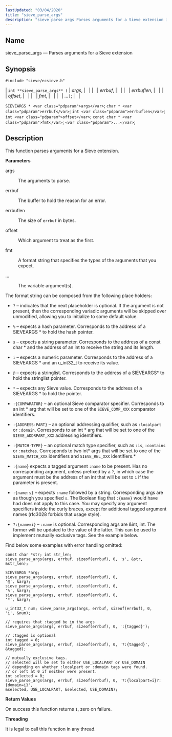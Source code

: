 ```yaml
---
lastUpdated: "03/04/2020"
title: "sieve_parse_args"
description: "sieve parse args Parses arguments for a Sieve extension int sieve parse args args errbuf errbuflen offset fmt SIEVEARGS args char errbuf int errbuflen int offset const char fmt This function parses arguments for a Sieve extension args The arguments to parse errbuf The buffer to hold the reason for..."
---
```


<a name="apis.sieve_parse_args"></a> 
## Name

sieve_parse_args — Parses arguments for a Sieve extension

## Synopsis

`#include "sieve/ecsieve.h"`

| `int **sieve_parse_args** (` | <var class="pdparam">args</var>, |   |
|   | <var class="pdparam">errbuf</var>, |   |
|   | <var class="pdparam">errbuflen</var>, |   |
|   | <var class="pdparam">offset</var>, |   |
|   | <var class="pdparam">fmt</var>, |   |
|   | <var class="pdparam">...</var>`)`; |   |

`SIEVEARGS * <var class="pdparam">args</var>`;
`char * <var class="pdparam">errbuf</var>`;
`int <var class="pdparam">errbuflen</var>`;
`int <var class="pdparam">offset</var>`;
`const char * <var class="pdparam">fmt</var>`;
`<var class="pdparam">...</var>`;<a name="idp60369904"></a> 
## Description

This function parses arguments for a Sieve extension.

**<a name="idp60371136"></a> Parameters**

<dl class="variablelist">

<dt>args</dt>

<dd>

The arguments to parse.

</dd>

<dt>errbuf</dt>

<dd>

The buffer to hold the reason for an error.

</dd>

<dt>errbuflen</dt>

<dd>

The size of `errbuf` in bytes.

</dd>

<dt>offset</dt>

<dd>

Which argument to treat as the first.

</dd>

<dt>fmt</dt>

<dd>

A format string that specifies the types of the arguments that you expect.

</dd>

<dt>...</dt>

<dd>

The variable argument(s).

</dd>

</dl>

The format string can be composed from the following place holders:

*   `?` – indicates that the next placeholder is optional. If the argument is not present, then the corresponding variadic arguments will be skipped over unmodified, allowing you to initialize to some default value.

*   `%` – expects a hash parameter. Corresponds to the address of a SIEVEARGS * to hold the hash pointer.

*   `s` – expects a string parameter. Corresponds to the address of a const char * and the address of an int to receive the string and its length.

*   `i` – expects a numeric parameter. Corresponds to the address of a SIEVEARGS * and an u_int32_t to receive its value.

*   `@` – expects a stringlist. Corresponds to the address of a SIEVEARGS* to hold the stringlist pointer.

*   `*` – expects any Sieve value. Corresponds to the address of a SIEVEARGS * to hold the pointer.

*   `:{COMPARATOR}` – an optional Sieve comparator specifier. Corresponds to an int * arg that will be set to one of the `SIEVE_COMP_XXX` comparator identifiers.

*   `:{ADDRESS-PART}` – an optional addressing qualifier, such as `:localpart` or `:domain`. Corresponds to an int * arg that will be set to one of the `SIEVE_ADDRPART_XXX` addressing identifiers.

*   `:{MATCH-TYPE}` – an optional match type specifier, such as `:is`, `:contains` or `:matches`. Corresponds to two int* args that will be set to one of the `SIEVE_MATCH_XXX` identifiers and `SIEVE_REL_XXX` identifiers.*

*   `:{name`} expects a tagged argument `:name` to be present. Has no corresponding argument, unless prefixed by a `?`, in which case the argument must be the address of an int that will be set to `1` if the parameter is present.

*   `:{name:s}` – expects `:name` followed by a string. Corresponding args are as though you specified `s`. The Boolean flag that `:{name}` would have had does not apply to this case. You may specify any argument specifiers inside the curly braces, except for additional tagged argument names (rfc3028 forbids that usage style).

*   `?:{name=i}` – `:name` is optional. Corresponding args are &int, int. The former will be updated to the value of the latter. This can be used to implement mutually exclusive tags. See the example below.

Find below some examples with error handling omitted:

```
const char *str; int str_len; 
sieve_parse_args(args, errbuf, sizeof(errbuf), 0, 's', &str, &str_len);
```

```
SIEVEARGS *arg; 
sieve_parse_args(args, errbuf, sizeof(errbuf), 0,
'@', &arg);
sieve_parse_args(args, errbuf, sizeof(errbuf), 0,
'%', &arg); 
sieve_parse_args(args, errbuf, sizeof(errbuf), 0,
'*', &arg);
```

```
u_int32_t num; sieve_parse_args(args, errbuf, sizeof(errbuf), 0,
'i', &num);
```

```
// requires that :tagged be in the args 
sieve_parse_args(args, errbuf, sizeof(errbuf), 0, ':{tagged}');
```

```
// :tagged is optional 
int tagged = 0; 
sieve_parse_args(args, errbuf, sizeof(errbuf), 0, '?:{tagged}', &tagged);
```

```
// mutually exclusive tags.
// selected will be set to either USE_LOCALPART or USE_DOMAIN 
// depending on whether :localpart or :domain tags were found. 
// or left at 0 if neither were present.
int selected = 0; 
sieve_parse_args(args, errbuf, sizeof(errbuf), 0, '?:{localpart=i}?:{domain=i}',
&selected, USE_LOCALPART, &selected, USE_DOMAIN);
```
**<a name="idp60415456"></a> Return Values**

On success this function returns `1`, zero on failure.

**<a name="idp60416848"></a> Threading**

It is legal to call this function in any thread.